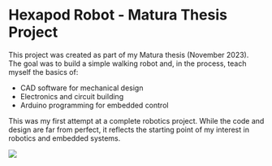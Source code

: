 # Hexapod Robot - Matura Thesis Project
This project was created as part of my Matura thesis (November 2023).  
The goal was to build a simple walking robot and, in the process, teach myself the basics of:

- CAD software for mechanical design
- Electronics and circuit building
- Arduino programming for embedded control

This was my first attempt at a complete robotics project. While the code and design are far from perfect, it reflects the starting point of my interest in robotics and embedded systems.

![](./images/hexapod_1.0.jpg)
